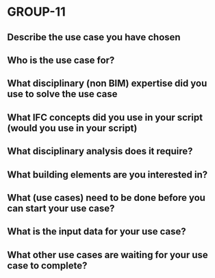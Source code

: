 # GROUP-11
## Describe the use case you have chosen
## Who is the use case for?
## What disciplinary (non BIM) expertise did you use to solve the use case
## What IFC concepts did you use in your script (would you use in your script)
## What disciplinary analysis does it require?
## What building elements are you interested in?
## What (use cases) need to be done before you can start your use case?
## What is the input data for your use case?
## What other use cases are waiting for your use case to complete?
